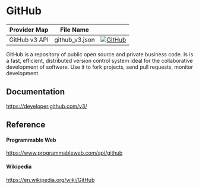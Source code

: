 # GitHub

| Provider Map | File Name | |
|------------------------------|------------------------------|--------------------------------------------------------------------------------------------------------------------------------------------------------------------------------------------------------------------------------------------------------------------|
| GitHub v3 API | github_v3.json | [![GitHub](https://d233zlhvpze22y.cloudfront.net/github/bitscoopaddbuttonxsmall.png)](https://bitscoop.com/maps/create?source=https://raw.githubusercontent.com/bitscooplabs/provider-maps/master/github/github_v3.json) |

GitHub is a repository of public open source and private business code. Is is a fast, efficient, distributed version control system ideal for the collaborative development of software. Use it to fork projects, send pull requests, monitor development.

## Documentation
https://developer.github.com/v3/

## Reference

#### Programmable Web
https://www.programmableweb.com/api/github

#### Wikipedia
https://en.wikipedia.org/wiki/GitHub
